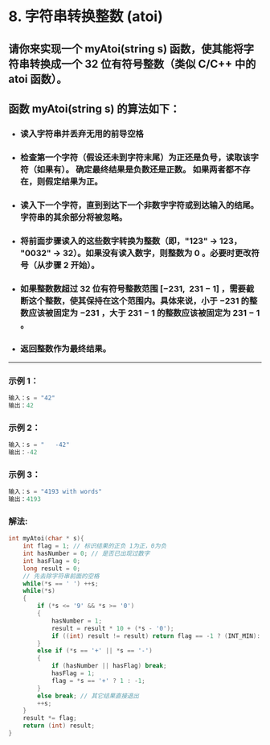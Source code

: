 # **8. 字符串转换整数 (atoi)**

##  请你来实现一个 myAtoi(string s) 函数，使其能将字符串转换成一个 32 位有符号整数（类似 C/C++ 中的 atoi 函数）。

## 函数 myAtoi(string s) 的算法如下：

* ### 读入字符串并丢弃无用的前导空格
* ### 检查第一个字符（假设还未到字符末尾）为正还是负号，读取该字符（如果有）。 确定最终结果是负数还是正数。 如果两者都不存在，则假定结果为正。
* ### 读入下一个字符，直到到达下一个非数字字符或到达输入的结尾。字符串的其余部分将被忽略。
* ### 将前面步骤读入的这些数字转换为整数（即，"123" -> 123， "0032" -> 32）。如果没有读入数字，则整数为 0 。必要时更改符号（从步骤 2 开始）。
* ### 如果整数数超过 32 位有符号整数范围 [−231,  231 − 1] ，需要截断这个整数，使其保持在这个范围内。具体来说，小于 −231 的整数应该被固定为 −231 ，大于 231 − 1 的整数应该被固定为 231 − 1 。
* ### 返回整数作为最终结果。

---

### **示例 1：**

```c
输入：s = "42"
输出：42
```

### **示例 2：**

```c
输入：s = "   -42"
输出：-42
```

### **示例 3：**

```c
输入：s = "4193 with words"
输出：4193
```

### **解法:**

```c
int myAtoi(char * s){
	int flag = 1; // 标识结果的正负 1为正，0为负
	int hasNumber = 0; // 是否已出现过数字
	int hasFlag = 0;
	long result = 0;
	// 先去除字符串前面的空格
	while(*s == ' ') ++s;
	while(*s)
	{	
		if (*s <= '9' && *s >= '0')
		{
			hasNumber = 1;
			result = result * 10 + (*s - '0');
            if ((int) result != result) return flag == -1 ? (INT_MIN): (INT_MAX);
		}
		else if (*s == '+' || *s == '-')
		{
			if (hasNumber || hasFlag) break;
			hasFlag = 1;
			flag = *s == '+' ? 1 : -1;
		}
		else break; // 其它结果直接退出
		++s;
	}
    result *= flag;
	return (int) result;
}
```
